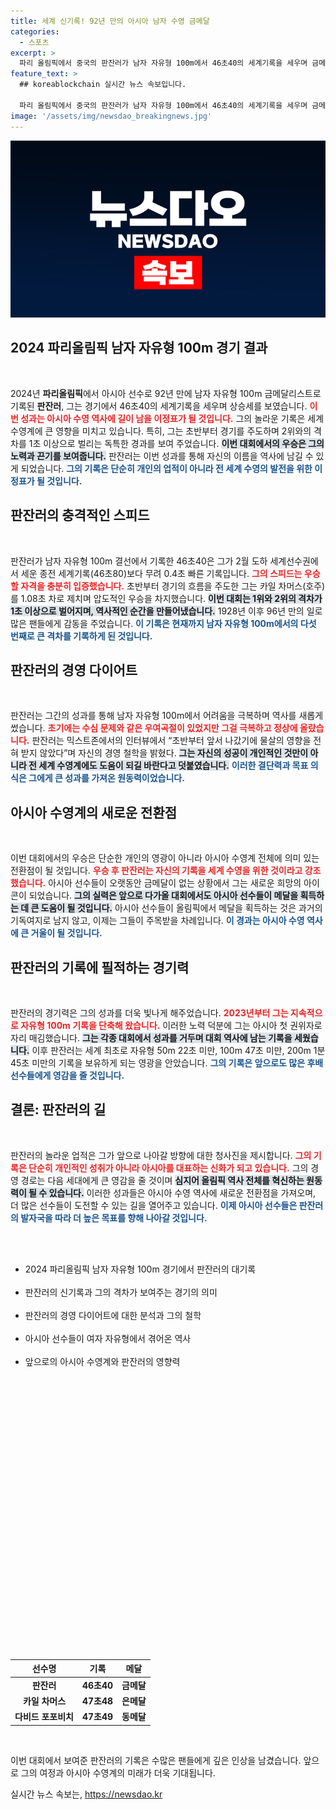 ```yaml
---
title: 세계 신기록! 92년 만의 아시아 남자 수영 금메달
categories:
  - 스포츠
excerpt: >
  파리 올림픽에서 중국의 판잔러가 남자 자유형 100m에서 46초40의 세계기록을 세우며 금메달을 차지했습니다. 이는 아시아 선수로 92년 만의 쾌거로, 2위와 1초 이상 차이로 승리한 판잔러는 역대 올림픽에서도 주목받는 기록을 남겼습니다.
feature_text: >
  ## koreablockchain 실시간 뉴스 속보입니다.

  파리 올림픽에서 중국의 판잔러가 남자 자유형 100m에서 46초40의 세계기록을 세우며 금메달을 차지했습니다. 이는 아시아 선수로 92년 만의 쾌거로, 2위와 1초 이상 차이로 승리한 판잔러는 역대 올림픽에서도 주목받는 기록을 남겼습니다.
image: '/assets/img/newsdao_breakingnews.jpg'
---
```


<p><img src="/assets/img/newsdao_breakingnews.jpg" alt="koreablockchain 속보" /></p>

<h2 data-ke-size="size26">2024 파리올림픽 남자 자유형 100m 경기 결과</h2>

<p data-ke-size="size16">&nbsp;</p>  

<p>2024년 <strong>파리올림픽</strong>에서 아시아 선수로 92년 만에 남자 자유형 100m 금메달리스트로 기록된 <strong>판잔러</strong>, 그는 경기에서 46초40의 세계기록을 세우며 상승세를 보였습니다. <b><span style="color: #ee2323;">이번 성과는 아시아 수영 역사에 길이 남을 이정표가 될 것입니다.</span></b> 그의 놀라운 기록은 세계 수영계에 큰 영향을 미치고 있습니다. 특히, 그는 초반부터 경기를 주도하며 2위와의 격차를 1초 이상으로 벌리는 독특한 경과를 보여 주었습니다. <b><span style="background-color: #21538527;">이번 대회에서의 우승은 그의 노력과 끈기를 보여줍니다.</span></b> 판잔러는 이번 성과를 통해 자신의 이름을 역사에 남길 수 있게 되었습니다. <b><span style="color: #1a5490;">그의 기록은 단순히 개인의 업적이 아니라 전 세계 수영의 발전을 위한 이정표가 될 것입니다.</span></b></p>

<h2 data-ke-size="size26">판잔러의 충격적인 스피드</h2>

<p data-ke-size="size16">&nbsp;</p>  

<p>판잔러가 남자 자유형 100m 결선에서 기록한 46초40은 그가 2월 도하 세계선수권에서 세운 종전 세계기록(46초80)보다 무려 0.4초 빠른 기록입니다. <b><span style="color: #ee2323;">그의 스피드는 우승할 자격을 충분히 입증했습니다.</span></b> 초반부터 경기의 흐름을 주도한 그는 카일 차머스(호주)를 1.08초 차로 제치며 압도적인 우승을 차지했습니다. <b><span style="background-color: #21538527;">이번 대회는 1위와 2위의 격차가 1초 이상으로 벌어지며, 역사적인 순간을 만들어냈습니다.</span></b> 1928년 이후 96년 만의 일로 많은 팬들에게 감동을 주었습니다. <b><span style="color: #1a5490;">이 기록은 현재까지 남자 자유형 100m에서의 다섯 번째로 큰 격차를 기록하게 된 것입니다.</span></b> </p>

<h2 data-ke-size="size26">판잔러의 경영 다이어트</h2>

<p data-ke-size="size16">&nbsp;</p>  

<p>판잔러는 그간의 성과를 통해 남자 자유형 100m에서 어려움을 극복하며 역사를 새롭게 썼습니다. <b><span style="color: #ee2323;">초기에는 수심 문제와 같은 우여곡절이 있었지만 그걸 극복하고 정상에 올랐습니다.</span></b> 판잔러는 믹스트존에서의 인터뷰에서 “초반부터 앞서 나갔기에 물살의 영향을 전혀 받지 않았다”며 자신의 경영 철학을 밝혔다. <b><span style="background-color: #21538527;">그는 자신의 성공이 개인적인 것만이 아니라 전 세계 수영계에도 도움이 되길 바란다고 덧붙였습니다.</span></b> <b><span style="color: #1a5490;">이러한 결단력과 목표 의식은 그에게 큰 성과를 가져온 원동력이었습니다.</span></b> </p>

<h2 data-ke-size="size26">아시아 수영계의 새로운 전환점</h2>

<p data-ke-size="size16">&nbsp;</p>  

<p>이번 대회에서의 우승은 단순한 개인의 영광이 아니라 아시아 수영계 전체에 의미 있는 전환점이 될 것입니다. <b><span style="color: #ee2323;">우승 후 판잔러는 자신의 기록을 세계 수영을 위한 것이라고 강조했습니다.</span></b> 아시아 선수들이 오랫동안 금메달이 없는 상황에서 그는 새로운 희망의 아이콘이 되었습니다. <b><span style="background-color: #21538527;">그의 실력은 앞으로 다가올 대회에서도 아시아 선수들이 메달을 획득하는 데 큰 도움이 될 것입니다.</span></b> 아시아 선수들이 올림픽에서 메달을 획득하는 것은 과거의 기독여지로 남지 않고, 이제는 그들이 주목받을 차례입니다. <b><span style="color: #1a5490;">이 경과는 아시아 수영 역사에 큰 거울이 될 것입니다.</span></b></p>

<h2 data-ke-size="size26">판잔러의 기록에 필적하는 경기력</h2>

<p data-ke-size="size16">&nbsp;</p>  

<p>판잔러의 경기력은 그의 성과를 더욱 빛나게 해주었습니다. <b><span style="color: #ee2323;">2023년부터 그는 지속적으로 자유형 100m 기록을 단축해 왔습니다.</span></b> 이러한 노력 덕분에 그는 아시아 첫 권위자로 자리 매김했습니다. <b><span style="background-color: #21538527;">그는 각종 대회에서 성과를 거두며 대회 역사에 남는 기록을 세웠습니다.</span></b> 이후 판잔러는 세계 최초로 자유형 50m 22초 미만, 100m 47초 미만, 200m 1분 45초 미만의 기록을 보유하게 되는 영광을 안았습니다. <b><span style="color: #1a5490;">그의 기록은 앞으로도 많은 후배 선수들에게 영감을 줄 것입니다.</span></b></p>

<h2 data-ke-size="size26">결론: 판잔러의 길</h2>

<p data-ke-size="size16">&nbsp;</p>  

<p>판잔러의 놀라운 업적은 그가 앞으로 나아갈 방향에 대한 청사진을 제시합니다. <b><span style="color: #ee2323;">그의 기록은 단순히 개인적인 성취가 아니라 아시아를 대표하는 신화가 되고 있습니다.</span></b> 그의 경영 경로는 다음 세대에게 큰 영감을 줄 것이며 <b><span style="background-color: #21538527;">심지어 올림픽 역사 전체를 혁신하는 원동력이 될 수 있습니다.</span></b> 이러한 성과들은 아시아 수영 역사에 새로운 전환점을 가져오며, 더 많은 선수들이 도전할 수 있는 길을 열어주고 있습니다. <b><span style="color: #1a5490;">이제 아시아 선수들은 판잔러의 발자국을 따라 더 높은 목표를 향해 나아갈 것입니다.</span></b></p>

<p data-ke-size="size16">&nbsp;</p>  

<p><ul><br />
   <li>2024 파리올림픽 남자 자유형 100m 경기에서 판잔러의 대기록</li><br />
   <li>판잔러의 신기록과 그의 격차가 보여주는 경기의 의미</li><br />
   <li>판잔러의 경영 다이어트에 대한 분석과 그의 철학</li><br />
   <li>아시아 선수들이 여자 자유형에서 겪어온 역사</li><br />
   <li>앞으로의 아시아 수영계와 판잔러의 영향력</li>  </p>

</ul>  

<p data-ke-size="size16">&nbsp;</p>
<table style="width: 100%;">  

<p><thead><br />
      <tr><br />
         <th style="text-align: center;">선수명</th><br />
         <th style="text-align: center;">기록</th><br />
         <th style="text-align: center;">메달</th><br />
      </tr><br />
   </thead><br />
   <tbody><br />
      <tr><br />
         <td style="text-align: center; height: 17px;"><b>판잔러</b></td><br />
         <td style="text-align: center; height: 17px;"><b>46초40</b></td><br />
         <td style="text-align: center; height: 17px;"><b>금메달</b></td><br />
      </tr><br />
      <tr><br />
         <td style="text-align: center; height: 17px;"><b>카일 차머스</b></td><br />
         <td style="text-align: center; height: 17px;"><b>47초48</b></td><br />
         <td style="text-align: center; height: 17px;"><b>은메달</b></td><br />
      </tr><br />
      <tr><br />
         <td style="text-align: center; height: 17px;"><b>다비드 포포비치</b></td><br />
         <td style="text-align: center; height: 17px;"><b>47초49</b></td><br />
         <td style="text-align: center; height: 17px;"><b>동메달</b></td><br />
      </tr><br />
   </tbody><br />
</table>  </p>

<p data-ke-size="size16">&nbsp;</p>  

<p>이번 대회에서 보여준 판잔러의 기록은 수많은 팬들에게 깊은 인상을 남겼습니다. 앞으로 그의 여정과 아시아 수영계의 미래가 더욱 기대됩니다.</p>
실시간 뉴스 속보는, <a href="https://newsdao.kr" rel="dofollow">https://newsdao.kr</a>


